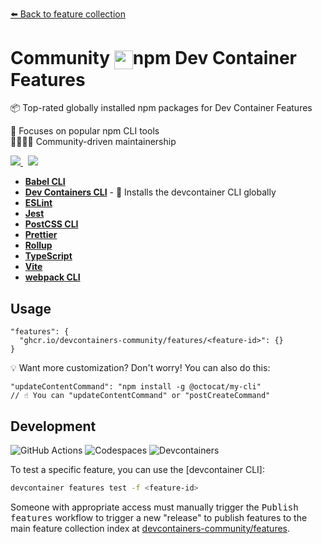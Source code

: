 [⬅️ Back to feature collection](https://github.com/devcontainers-community/features)

# Community <img valign=middle height=30 src="https://favicone.com/npmjs.com?s=64">npm Dev Container Features

📦 Top-rated globally installed npm packages for Dev Container Features

🥇 Focuses on popular npm CLI tools \
👨‍👩‍👧‍👦 Community-driven maintainership

<p>
  <a href="https://github.com/devcontainers-community/npm-features/issues/new">
    <img src="https://img.shields.io/static/v1?style=for-the-badge&message=%F0%9F%A7%B0+Add+a+feature&color=CB3837&label=">
  </a>
  &nbsp;
  <a href="https://github.com/orgs/devcontainers-community/discussions/new?category=general">
    <img src="https://img.shields.io/static/v1?style=for-the-badge&message=%F0%9F%A4%9D+Join+the+org&color=222222&label=">
  </a>
</p>

<!-- prettier-ignore -->
- **[Babel CLI](https://github.com/devcontainers-community/npm-features/tree/main/src/babel-cli)**
- **[Dev Containers CLI](https://github.com/devcontainers-community/npm-features/tree/main/src/devcontainers-cli)** - 🐳 Installs the devcontainer CLI globally
- **[ESLint](https://github.com/devcontainers-community/npm-features/tree/main/src/eslint)**
- **[Jest](https://github.com/devcontainers-community/npm-features/tree/main/src/jest)**
- **[PostCSS CLI](https://github.com/devcontainers-community/npm-features/tree/main/src/postcss-cli)**
- **[Prettier](https://github.com/devcontainers-community/npm-features/tree/main/src/prettier)**
- **[Rollup](https://github.com/devcontainers-community/npm-features/tree/main/src/rollup)**
- **[TypeScript](https://github.com/devcontainers-community/npm-features/tree/main/src/typescript)**
- **[Vite](https://github.com/devcontainers-community/npm-features/tree/main/src/vite)**
- **[webpack CLI](https://github.com/devcontainers-community/npm-features/tree/main/src/webpack-cli)**

## Usage

```jsonc
"features": {
  "ghcr.io/devcontainers-community/features/<feature-id>": {}
}
```

💡 Want more customization? Don't worry! You can also do this:

```jsonc
"updateContentCommand": "npm install -g @octocat/my-cli"
// ☝ You can "updateContentCommand" or "postCreateCommand"
```

## Development

![GitHub Actions](https://img.shields.io/static/v1?style=for-the-badge&message=GitHub+Actions&color=2088FF&logo=GitHub+Actions&logoColor=FFFFFF&label=)
![Codespaces](https://img.shields.io/static/v1?style=for-the-badge&message=Codespaces&color=181717&logo=GitHub&logoColor=FFFFFF&label=)
![Devcontainers](https://img.shields.io/static/v1?style=for-the-badge&message=Devcontainers&color=2496ED&logo=Docker&logoColor=FFFFFF&label=)

To test a specific feature, you can use the [devcontainer CLI]:

```sh
devcontainer features test -f <feature-id>
```

Someone with appropriate access must manually trigger the <kbd>Publish
features</kbd> workflow to trigger a new "release" to publish features to the
main feature collection index at [devcontainers-community/features].

<!-- prettier-ignore-start -->
[devcontainers-community/features]: https://github.com/devcontainers-community/features
<!-- prettier-ignore-end -->
